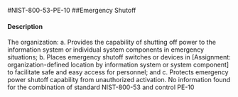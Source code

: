 #NIST-800-53-PE-10
##Emergency Shutoff
#### Description
The organization:
  a.  Provides the capability of shutting off power to the information system or individual system components in emergency situations;
  b.  Places emergency shutoff switches or devices in [Assignment: organization-defined location by information system or system component] to facilitate safe and easy access for personnel; and
  c.  Protects emergency power shutoff capability from unauthorized activation.
No information found for the combination of standard NIST-800-53 and control PE-10

